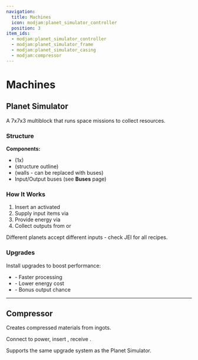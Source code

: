 ```yaml
---
navigation:
  title: Machines
  icon: modjam:planet_simulator_controller
  position: 3
item_ids:
  - modjam:planet_simulator_controller
  - modjam:planet_simulator_frame
  - modjam:planet_simulator_casing
  - modjam:compressor
---
```


# Machines

## Planet Simulator

A 7x7x3 multiblock that runs space missions to collect resources.

### Structure

<GameScene zoom="3" interactive={true} fullWidth={true}>
  <MultiblockShape multiblock="modjam:planet_simulator" formed={true} unformed={true} direction="west"> </MultiblockShape>
</GameScene>

**Components:**
- <ItemLink id="modjam:planet_simulator_controller" /> (1x)
- <ItemLink id="modjam:planet_simulator_frame" /> (structure outline)
- <ItemLink id="modjam:planet_simulator_casing" /> (walls - can be replaced with buses)
- Input/Output buses (see **Buses** page)

### How It Works

1. Insert an activated <ItemLink id="modjam:planet_card" />
2. Supply input items via <ItemLink id="modjam:item_input_bus" />
3. Provide energy via <ItemLink id="modjam:energy_input_bus" />
4. Collect outputs from <ItemLink id="modjam:item_output_bus" /> or <ItemLink id="modjam:energy_output_bus" />

Different planets accept different inputs - check JEI for all recipes.

### Upgrades

Install upgrades to boost performance:
- <ItemLink id="modjam:upgrade_speed" /> - Faster processing
- <ItemLink id="modjam:upgrade_energy" /> - Lower energy cost
- <ItemLink id="modjam:upgrade_luck" /> - Bonus output chance

---

## Compressor

Creates compressed materials from ingots.

<ItemImage id="modjam:compressor" />

Connect to power, insert <ItemLink id="modjam:tantalum_ingot" />, receive <ItemLink id="modjam:tantalum_sheet" />.

<Recipe id="modjam:tantalum_plate_compressing" />

Supports the same upgrade system as the Planet Simulator.
